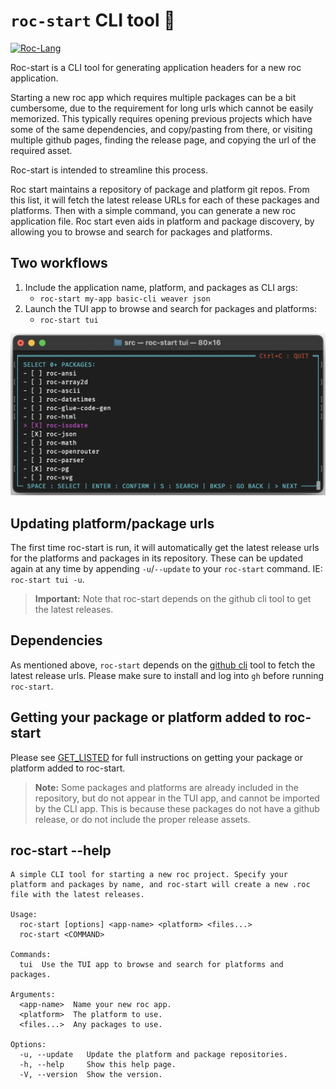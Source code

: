 # `roc-start` CLI tool 🚀

[![Roc-Lang][roc_badge]][roc_link]

Roc-start is a CLI tool for generating application headers for a new roc application. 

Starting a new roc app which requires multiple packages can be a bit cumbersome, due to the requirement for long urls which cannot be easily memorized. This typically requires opening previous projects which have some of the same dependencies, and copy/pasting from there, or visiting multiple github pages, finding the release page, and copying the url of the required asset.

Roc-start is intended to streamline this process. 

Roc start maintains a repository of package and platform git repos. From this list, it will fetch the latest release URLs for each of these packages and platforms. Then with a simple command, you can generate a new roc application file. Roc start even aids in platform and package discovery, by allowing you to browse and search for packages and platforms.

## Two workflows

1) Include the application name, platform, and packages as CLI args:
   - `roc-start my-app basic-cli weaver json`
2) Launch the TUI app to browse and search for packages and platforms:
   - `roc-start tui`


  ![TUI app package select screen](assets/package-select-screen.png)
  
## Updating platform/package urls

The first time roc-start is run, it will automatically get the latest release urls for the platforms and packages in its repository. These can be updated again at any time by appending `-u`/`--update` to your `roc-start` command. IE: `roc-start tui -u`.

> __Important:__ 
> Note that roc-start depends on the github cli tool to get the latest releases.

## Dependencies

As mentioned above, `roc-start` depends on the [github cli](https://cli.github.com) tool to fetch the latest release urls. Please make sure to install and log into `gh` before running `roc-start`.

## Getting your package or platform added to roc-start
 
 Please see [GET_LISTED](repository/GET_LISTED.md) for full instructions on getting your package or platform added to roc-start. 

> __Note:__
> Some packages and platforms are already included in the repository, but do not appear in the TUI app, and cannot be imported by the CLI app. This is because these packages do not have a github release, or do not include the proper release assets.


## roc-start --help
```
A simple CLI tool for starting a new roc project. Specify your platform and packages by name, and roc-start will create a new .roc file with the latest releases.

Usage:
  roc-start [options] <app-name> <platform> <files...>
  roc-start <COMMAND>

Commands:
  tui  Use the TUI app to browse and search for platforms and packages.

Arguments:
  <app-name>  Name your new roc app.
  <platform>  The platform to use.
  <files...>  Any packages to use.

Options:
  -u, --update   Update the platform and package repositories.
  -h, --help     Show this help page.
  -V, --version  Show the version.
```

[roc_badge]: https://img.shields.io/endpoint?url=https%3A%2F%2Fpastebin.com%2Fraw%2FGcfjHKzb
[roc_link]: https://github.com/roc-lang/roc
